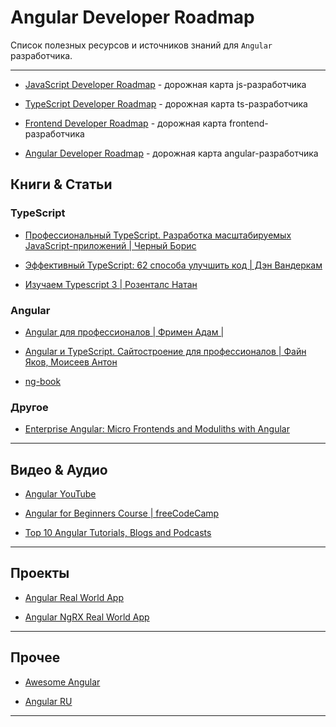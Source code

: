 # Angular Developer Roadmap

Список полезных ресурсов и источников знаний для `Angular` разработчика.

---

* [JavaScript Developer Roadmap](https://roadmap.sh/javascript) - дорожная карта js-разработчика

* [TypeScript Developer Roadmap](https://roadmap.sh/typescript) - дорожная карта ts-разработчика

* [Frontend Developer Roadmap](https://roadmap.sh/frontend) - дорожная карта frontend-разработчика

* [Angular Developer Roadmap](https://roadmap.sh/angular) - дорожная карта angular-разработчика

## Книги & Статьи

### TypeScript

* [Профессиональный TypeScript. Разработка масштабируемых JavaScript-приложений | Черный Борис](https://ozon.ru/t/dP3jgEr)

* [Эффективный TypeScript: 62 способа улучшить код | Дэн Вандеркам](https://ozon.ru/t/4MYQgz6)

* [Изучаем Typescript 3 | Розенталс Натан](https://ozon.ru/t/LKVjGB1)

### Angular

* [Angular для профессионалов | Фримен Адам |](https://ozon.ru/t/RlVjEEd)

* [Angular и TypeScript. Сайтостроение для профессионалов | Файн Яков, Моисеев Антон](https://ozon.ru/t/0wEM1jr)

* [ng-book](https://www.newline.co/ng-book/2)

### Другое

* [Enterprise Angular: Micro Frontends and Moduliths with Angular](https://www.angulararchitects.io/en/ebooks/micro-frontends-and-moduliths-with-angular)

---

## Видео & Аудио

* [Angular YouTube](https://www.youtube.com/@Angular)

* [Angular for Beginners Course | freeCodeCamp](https://youtu.be/3qBXWUpoPHo?si=Uz4nOB59OhJuXBh5)

* [Top 10 Angular Tutorials, Blogs and Podcasts](https://blog.angular-university.io/top-10-angular-2-tutorials-blogs-and-podcasts/)

---

## Проекты

* [Angular Real World App](https://github.com/khaledosman/angular-realworld-example-app)

* [Angular NgRX Real World App](https://github.com/stefanoslig/angular-ngrx-nx-realworld-example-app)

---

## Прочее

* [Awesome Angular](https://github.com/PatrickJS/awesome-angular)

* [Angular RU](https://github.com/Angular-RU/angular-awesome-list)

---
